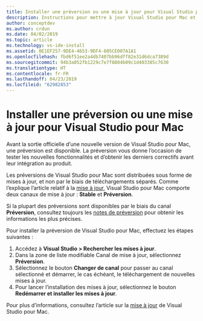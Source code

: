 ```yaml
---
title: Installer une préversion ou une mise à jour pour Visual Studio pour Mac
description: Instructions pour mettre à jour Visual Studio pour Mac et accéder aux préversions, notamment Visual Studio 2019 pour Mac.
author: conceptdev
ms.author: crdun
ms.date: 04/02/2019
ms.topic: article
ms.technology: vs-ide-install
ms.assetid: 0E1EF257-9DE4-4653-9DF4-805CE007A1A1
ms.openlocfilehash: fbd6f51ee2a4db7407bb96dff82e31d6dca7389d
ms.sourcegitcommit: 94b3a052fb1229c7e7f8804b09c1d403385c7630
ms.translationtype: HT
ms.contentlocale: fr-FR
ms.lasthandoff: 04/23/2019
ms.locfileid: "62982853"
---
```

# <a name="install-a-preview-or-update-for-visual-studio-for-mac"></a>Installer une préversion ou une mise à jour pour Visual Studio pour Mac

Avant la sortie officielle d’une nouvelle version de Visual Studio pour Mac, une préversion est disponible. La préversion vous donne l’occasion de tester les nouvelles fonctionnalités et d’obtenir les derniers correctifs avant leur intégration au produit.

Les préversions de Visual Studio pour Mac sont distribuées sous forme de mises à jour, et non par le biais de téléchargements séparés. Comme l’explique l’article relatif à la [mise à jour](update.md), Visual Studio pour Mac comporte deux canaux de mise à jour : **Stable** et **Préversion**.

Si la plupart des préversions sont disponibles par le biais du canal **Préversion**, consultez toujours les [notes de préversion](/visualstudio/releasenotes/vs2019-mac-preview-relnotes) pour obtenir les informations les plus précises.

Pour installer la préversion de Visual Studio pour Mac, effectuez les étapes suivantes :

1. Accédez à **Visual Studio > Rechercher les mises à jour**.
2. Dans la zone de liste modifiable Canal de mise à jour, sélectionnez **Préversion**.
3. Sélectionnez le bouton **Changer de canal** pour passer au canal sélectionné et démarrer, le cas échéant, le téléchargement de nouvelles mises à jour.
4. Pour lancer l’installation des mises à jour, sélectionnez le bouton **Redémarrer et installer les mises à jour**.

Pour plus d’informations, consultez l’article sur la [mise à jour](update.md) de Visual Studio pour Mac.
